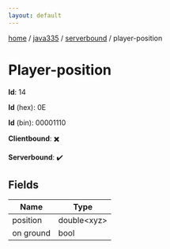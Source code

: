 ```yaml
---
layout: default
---
```


[home](/)  /  [java335](/protocol/java335)  /  [serverbound](/protocol/java335/serverbound)  /  player-position

# Player-position

**Id**: 14

**Id** (hex): 0E

**Id** (bin): 00001110

**Clientbound**: ✖️

**Serverbound**: ✔️

## Fields

Name | Type
---|---
position | double&lt;xyz&gt;
on ground | bool

